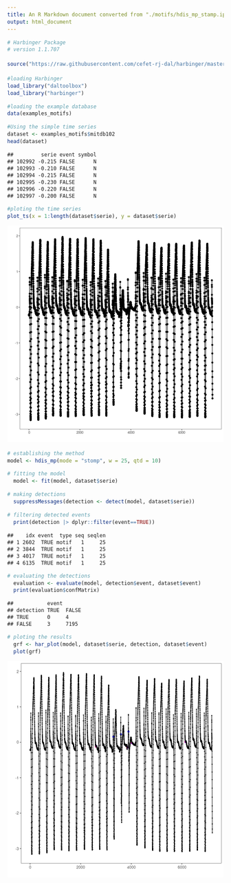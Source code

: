 ```yaml
---
title: An R Markdown document converted from "./motifs/hdis_mp_stamp.ipynb"
output: html_document
---
```



```r
# Harbinger Package
# version 1.1.707

source("https://raw.githubusercontent.com/cefet-rj-dal/harbinger/master/jupyter.R")

#loading Harbinger
load_library("daltoolbox") 
load_library("harbinger") 
```


```r
#loading the example database
data(examples_motifs)
```


```r
#Using the simple time series
dataset <- examples_motifs$mitdb102
head(dataset)
```

```
##         serie event symbol
## 102992 -0.215 FALSE      N
## 102993 -0.210 FALSE      N
## 102994 -0.215 FALSE      N
## 102995 -0.230 FALSE      N
## 102996 -0.220 FALSE      N
## 102997 -0.200 FALSE      N
```


```r
#ploting the time series
plot_ts(x = 1:length(dataset$serie), y = dataset$serie)
```

![plot of chunk unnamed-chunk-4](fig/hdis_mp_stamp/unnamed-chunk-4-1.png)


```r
# establishing the method  
model <- hdis_mp(mode = "stomp", w = 25, qtd = 10)
```


```r
# fitting the model
  model <- fit(model, dataset$serie)
```


```r
# making detections
  suppressMessages(detection <- detect(model, dataset$serie))
```


```r
# filtering detected events
  print(detection |> dplyr::filter(event==TRUE))
```

```
##    idx event  type seq seqlen
## 1 2602  TRUE motif   1     25
## 2 3844  TRUE motif   1     25
## 3 4017  TRUE motif   1     25
## 4 6135  TRUE motif   1     25
```


```r
# evaluating the detections
  evaluation <- evaluate(model, detection$event, dataset$event)
  print(evaluation$confMatrix)
```

```
##           event      
## detection TRUE  FALSE
## TRUE      0     4    
## FALSE     3     7195
```


```r
# ploting the results
  grf <- har_plot(model, dataset$serie, detection, dataset$event)
  plot(grf)
```

![plot of chunk unnamed-chunk-10](fig/hdis_mp_stamp/unnamed-chunk-10-1.png)

